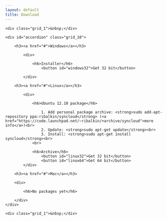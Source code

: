 ```yaml
---
layout: default
title: Download
---
```


<script type="text/javascript">
    $(function(){

        $( "#accordion" ).accordion({ autoHeight: false });

        if (navigator.platform.indexOf("Windows") != -1) {
            $('#accordion').accordion( "activate" , 0 );
        } else if (navigator.platform.indexOf("Linux") != -1) {
            $('#accordion').accordion( "activate" , 1 );
        } else if (navigator.platform.indexOf("Mac") != -1) {
            $('#accordion').accordion( "activate" , 2 );
        }

        $( "#windows32" ).button({
            icons: {
                primary: "ui-icon-arrowthickstop-1-s"
            }
        });

        $( "#windows32" ).click(function() {
            window.location.href = "https://github.com/downloads/syncloud/syncloud/syncloud-windows-0.0.1-SNAPSHOT.exe";
        });

        $( "#linux32" ).button({
            icons: {
                primary: "ui-icon-arrowthickstop-1-s"
            }
        });

        $( "#linux32" ).click(function() {
            window.location.href = "https://github.com/downloads/syncloud/syncloud/syncloud-linux-i386-0.0.1-SNAPSHOT.tar.gz";
        });

        $( "#linux64" ).button({
            icons: {
                primary: "ui-icon-arrowthickstop-1-s"
            }
        });

        $( "#linux64" ).click(function() {
            window.location.href = "https://github.com/downloads/syncloud/syncloud/syncloud-linux-amd64-0.0.1-SNAPSHOT.tar.gz";
        });
    });
</script>

<div class="container_12">

    <div class="grid_1">&nbsp;</div>

    <div id="accordion" class="grid_10">

        <h3><a href="#">Windows</a></h3>

            <div>

                <h6>Installer</h6>
                    <button id="windows32">Get 32 bit</button>

            </div>

        <h3><a href="#">Linux</a></h3>

            <div>

                <h6>Ubuntu 12.10 package</h6>

                    1. Add personal package archive: <strong>sudo add-apt-repository ppa:ribalkin/syncloud</strong> (<a href="https://code.launchpad.net/~ribalkin/+archive/syncloud">more info</a>)<br>
                    2. Update: <strong>sudo apt-get update</strong><br>
                    3. Install: <strong>sudo apt-get install syncloud</strong><br>
                <br>

                <h6>Archive</h6>
                    <button id="linux32">Get 32 bit</button>
                    <button id="linux64">Get 64 bit</button>
            </div>

        <h3><a href="#">Mac</a></h3>

        <div>

            <h6>No packages yet</h6>

        </div>
    </div>

    <div class="grid_1">&nbsp;</div>
</div>

